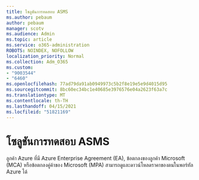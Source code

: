 ```yaml
---
title: โซลูชันการทดสอบ ASMS
ms.author: pebaum
author: pebaum
manager: scotv
ms.audience: Admin
ms.topic: article
ms.service: o365-administration
ROBOTS: NOINDEX, NOFOLLOW
localization_priority: Normal
ms.collection: Adm_O365
ms.custom:
- "9003544"
- "6460"
ms.openlocfilehash: 77ad79da91ab0949973c5b2f8e19e5e9d4015d95
ms.sourcegitcommit: 8bc60ec34bc1e40685e3976576e04a2623f63a7c
ms.translationtype: MT
ms.contentlocale: th-TH
ms.lasthandoff: 04/15/2021
ms.locfileid: "51821169"
---
```

# <a name="asms-test-solution"></a>โซลูชันการทดสอบ ASMS

ลูกค้า Azure ที่มี Azure Enterprise Agreement (EA), ข้อตกลงของลูกค้า Microsoft (MCA) หรือข้อตกลงคู่ค้าของ Microsoft (MPA) สามารถดูและดาวน์โหลดราคาของตนในพอร์ทัล Azure ได้
